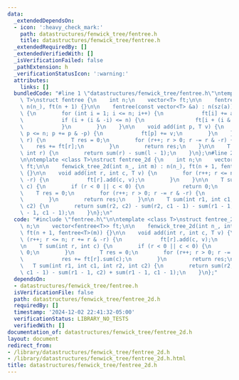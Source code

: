 ```yaml
---
data:
  _extendedDependsOn:
  - icon: ':heavy_check_mark:'
    path: datastructures/fenwick_tree/fentree.h
    title: datastructures/fenwick_tree/fentree.h
  _extendedRequiredBy: []
  _extendedVerifiedWith: []
  _isVerificationFailed: false
  _pathExtension: h
  _verificationStatusIcon: ':warning:'
  attributes:
    links: []
  bundledCode: "#line 1 \"datastructures/fenwick_tree/fentree.h\"\ntemplate <class\
    \ T>\nstruct fentree {\n    int n;\n    vector<T> ft;\n\n    fentree(int n_) :\
    \ n(n_), ft(n + 1) {}\n\n    fentree(const vector<T> &a) : n(sz(a)), ft(n + 1)\
    \ {\n        for (int i = 1; i <= n; i++) {\n            ft[i] += a[i - 1];\n\
    \            if (i + (i & -i) <= n) {\n                ft[i + (i & -i)] += ft[i];\n\
    \            }\n        }\n    }\n\n    void add(int p, T v) {\n        for (p++;\
    \ p <= n; p += p & -p) {\n            ft[p] += v;\n        }\n    }\n\n    T sum(int\
    \ r) {\n        T res = 0;\n        for (r++; r > 0; r -= r & -r) {\n        \
    \    res += ft[r];\n        }\n        return res;\n    }\n\n    T sum(int l,\
    \ int r) {\n        return sum(r) - sum(l - 1);\n    }\n};\n#line 2 \"datastructures/fenwick_tree/fentree_2d.h\"\
    \n\ntemplate <class T>\nstruct fentree_2d {\n    int n;\n    vector<fentree<T>>\
    \ ft;\n\n    fenwick_tree_2d(int n_, int m) : n(n_), ft(n + 1, fentree<T>(m))\
    \ {}\n\n    void add(int r, int c, T v) {\n        for (r++; r <= n; r += r &\
    \ -r) {\n            ft[r].add(c, v);\n        }\n    }\n\n    T sum(int r, int\
    \ c) {\n        if (r < 0 || c < 0) {\n            return 0;\n        }\n    \
    \    T res = 0;\n        for (r++; r > 0; r -= r & -r) {\n            res += ft[r].sum(c);\n\
    \        }\n        return res;\n    }\n\n    T sum(int r1, int c1, int r2, int\
    \ c2) {\n        return sum(r2, c2) - sum(r2, c1 - 1) - sum(r1 - 1, c2) + sum(r1\
    \ - 1, c1 - 1);\n    }\n};\n"
  code: "#include \"fentree.h\"\n\ntemplate <class T>\nstruct fentree_2d {\n    int\
    \ n;\n    vector<fentree<T>> ft;\n\n    fenwick_tree_2d(int n_, int m) : n(n_),\
    \ ft(n + 1, fentree<T>(m)) {}\n\n    void add(int r, int c, T v) {\n        for\
    \ (r++; r <= n; r += r & -r) {\n            ft[r].add(c, v);\n        }\n    }\n\
    \n    T sum(int r, int c) {\n        if (r < 0 || c < 0) {\n            return\
    \ 0;\n        }\n        T res = 0;\n        for (r++; r > 0; r -= r & -r) {\n\
    \            res += ft[r].sum(c);\n        }\n        return res;\n    }\n\n \
    \   T sum(int r1, int c1, int r2, int c2) {\n        return sum(r2, c2) - sum(r2,\
    \ c1 - 1) - sum(r1 - 1, c2) + sum(r1 - 1, c1 - 1);\n    }\n};"
  dependsOn:
  - datastructures/fenwick_tree/fentree.h
  isVerificationFile: false
  path: datastructures/fenwick_tree/fentree_2d.h
  requiredBy: []
  timestamp: '2024-12-02 22:41:32-05:00'
  verificationStatus: LIBRARY_NO_TESTS
  verifiedWith: []
documentation_of: datastructures/fenwick_tree/fentree_2d.h
layout: document
redirect_from:
- /library/datastructures/fenwick_tree/fentree_2d.h
- /library/datastructures/fenwick_tree/fentree_2d.h.html
title: datastructures/fenwick_tree/fentree_2d.h
---
```

